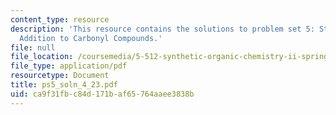 ```yaml
---
content_type: resource
description: 'This resource contains the solutions to problem set 5: Stereocontrolled
  Addition to Carbonyl Compounds.'
file: null
file_location: /coursemedia/5-512-synthetic-organic-chemistry-ii-spring-2005/ca9f31fbc84d171baf65764aaee3838b_ps5_soln_4_23.pdf
file_type: application/pdf
resourcetype: Document
title: ps5_soln_4_23.pdf
uid: ca9f31fb-c84d-171b-af65-764aaee3838b
---
```

